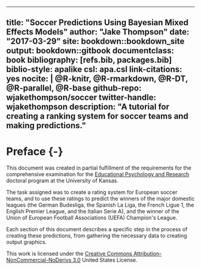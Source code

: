 
--- 
title: "Soccer Predictions Using Bayesian Mixed Effects Models"
author: "Jake Thompson"
date: "2017-03-29"
site: bookdown::bookdown_site
output: bookdown::gitbook
documentclass: book
bibliography: [refs.bib, packages.bib]
biblio-style: apalike
csl: apa.csl
link-citations: yes
nocite: |
  @R-knitr, @R-rmarkdown, @R-DT, @R-parallel, @R-base
github-repo: wjakethompson/soccer
twitter-handle: wjakethompson
description: "A tutorial for creating a ranking system for soccer teams and making predictions."
---

# Preface {-}

This document was created in partial fulfillment of the requirements for the comprehensive examination for the [Educational Psychology and Research](http://epsy.ku.edu/academics/educational-psychology-research/phd/program-faculty) doctoral program at the University of Kansas.

The task assigned was to create a rating system for European soccer teams, and to use these ratings to predict the winners of the major domestic leagues (the German Budesliga, the Spanish La Liga, the French Ligue 1, the English Premier League, and the Italian Serie A), and the winner of the Union of European Football Associations (UEFA) Champion's League.

Each section of this document describes a specific step in the process of creating these predictions, from gathering the necessary data to creating output graphics.

This work is licensed under the [Creative Commons Attribution-NonCommercial-NoDerivs 3.0](http://creativecommons.org/licenses/by-nc-nd/3.0/us/) United States License. 


